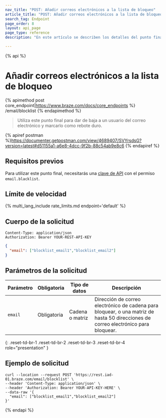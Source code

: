 ```yaml
---
nav_title: "POST: Añadir correos electrónicos a la lista de bloqueo"
article_title: "POST: Añadir correos electrónicos a la lista de bloqueo"
search_tag: Endpoint
page_order: 8
layout: api_page
page_type: reference
description: "En este artículo se describen los detalles del punto final Añadir correos electrónicos a la lista de bloqueo de Braze."

---
```

{% api %}
# Añadir correos electrónicos a la lista de bloqueo
{% apimethod post core_endpoint|https://www.braze.com/docs/core_endpoints %}
/email/blocklist
{% endapimethod %}

> Utiliza este punto final para dar de baja a un usuario del correo electrónico y marcarlo como rebote duro.

{% apiref postman %}https://documenter.getpostman.com/view/4689407/SVYrsdsG?version=latest#d51155a1-a6e8-4dcc-9f2b-88c54ab9e8c6 {% endapiref %}

## Requisitos previos

Para utilizar este punto final, necesitarás una [clave de API]({{site.baseurl}}/api/basics#rest-api-key/) con el permiso `email.blacklist`.

## Límite de velocidad

{% multi_lang_include rate_limits.md endpoint='default' %}

## Cuerpo de la solicitud

```
Content-Type: application/json
Authorization: Bearer YOUR-REST-API-KEY
```

```json
{
  "email": ["blocklist_email1","blocklist_email2"]
}
```

## Parámetros de la solicitud

| Parámetro | Obligatoria | Tipo de datos | Descripción |
| -----------|----------| --------|------- |
| `email` | Obligatoria | Cadena o matriz | Dirección de correo electrónico de cadena para bloquear, o una matriz de hasta 50 direcciones de correo electrónico para bloquear. |
{: .reset-td-br-1 .reset-td-br-2 .reset-td-br-3  .reset-td-br-4 role="presentation" }

## Ejemplo de solicitud
```
curl --location --request POST 'https://rest.iad-01.braze.com/email/blocklist' \
--header 'Content-Type: application/json' \
--header 'Authorization: Bearer YOUR-API-KEY-HERE' \
--data-raw '{
  "email": ["blocklist_email1","blocklist_email2"]
}'
```

{% endapi %}

